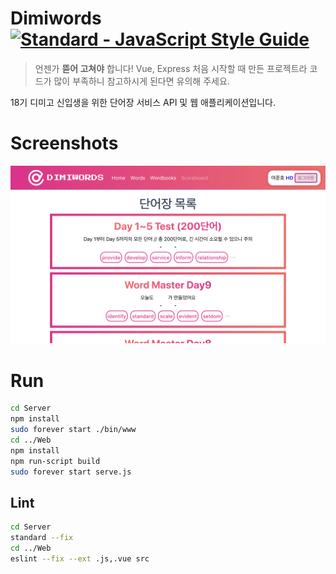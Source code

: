 # Dimiwords [![Standard - JavaScript Style Guide](https://img.shields.io/badge/code_style-standard-brightgreen.svg)](https://standardjs.com)
> 언젠가 **뜯어 고쳐야** 합니다! Vue, Express 처음 시작할 때 만든 프로젝트라 코드가 많이 부족하니 참고하시게 된다면 유의해 주세요.

18기 디미고 신입생을 위한 단어장 서비스 API 및 웹 애플리케이션입니다.

# Screenshots
<img src="./images/wordbooks.png" width="800px">

# Run

```bash
cd Server
npm install
sudo forever start ./bin/www
cd ../Web
npm install
npm run-script build
sudo forever start serve.js
```

## Lint 

```bash
cd Server
standard --fix
cd ../Web
eslint --fix --ext .js,.vue src
```
